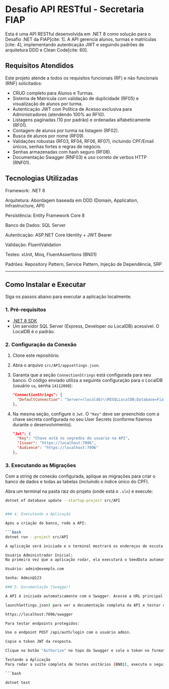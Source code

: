 # Desafio API RESTful - Secretaria FIAP

Esta é uma API RESTful desenvolvida em .NET 8 como solução para o Desafio .NET da FIAP[cite: 1]. A API gerencia alunos, turmas e matrículas [cite: 4], implementando autenticação JWT e seguindo padrões de arquitetura DDD e Clean Code[cite: 60].

## Requisitos Atendidos

Este projeto atende a todos os requisitos funcionais (RF) e não funcionais (RNF) solicitados:
- CRUD completo para Alunos e Turmas.
- Sistema de Matrícula com validação de duplicidade (RF05) e visualização de alunos por turma.
- Autenticação JWT com Política de Acesso exclusiva para Administradores (atendendo 100% ao RF10).
- Listagens paginadas (10 por padrão) e ordenadas alfabeticamente (RF01).
- Contagem de alunos por turma na listagem (RF02).
- Busca de alunos por nome (RF09).
- Validações robustas (RF03, RF04, RF06, RF07), incluindo CPF/Email únicos, senhas fortes e regras de negócio.
- Senhas armazenadas com hash seguro (RF08).
- Documentação Swagger (RNF03)  e uso correto de verbos HTTP (RNF01).

## Tecnologias Utilizadas

Framework: .NET 8

Arquitetura: Abordagem baseada em DDD (Domain, Application, Infrastructure, API)

Persistência: Entity Framework Core 8

Banco de Dados: SQL Server

Autenticação: ASP.NET Core Identity + JWT Bearer

Validação: FluentValidation

Testes: xUnit, Moq, FluentAssertions (BN01)

Padrões: Repository Pattern, Service Pattern, Injeção de Dependência, SRP

---

## Como Instalar e Executar

Siga os passos abaixo para executar a aplicação localmente.

### 1. Pré-requisitos

- [.NET 8 SDK](https://dotnet.microsoft.com/download/dotnet/8.0)
- Um servidor SQL Server (Express, Developer ou LocalDB) acessível. O LocalDB é o padrão.

### 2. Configuração da Conexão

1.  Clone este repositório.
2.  Abra o arquivo `src/API/appsettings.json`.
3.  Garanta que a seção `ConnectionStrings` está configurada para seu banco. O código enviado utiliza a seguinte configuração para o LocalDB (usuário `sa`, senha `14112008`):

    ```json
    "ConnectionStrings": {
      "DefaultConnection": "Server=(localdb)\\MSSQLLocalDB;Database=FiapApiRestifulDB;User ID=sa;Password=14112008;Encrypt=False;TrustServerCertificate=True;MultipleActiveResultSets=True"
    },
    ```

4.  Na mesma seção, configure o `Jwt`. O `"Key"` deve ser preenchido com a chave secreta configurada no seu User Secrets (conforme fizemos durante o desenvolvimento).

    ```json
    "Jwt": {
      "Key": "Chave está no segredos do usuario na API",
      "Issuer": "https://localhost:7096",
      "Audience": "https://localhost:7096"
    },
    ```

### 3. Executando as Migrações

Com a string de conexão configurada, aplique as migrações para criar o banco de dados e todas as tabelas (incluindo o índice único do CPF).

Abra um terminal na pasta raiz do projeto (onde está o `.sln`) e execute:

```bash
dotnet ef database update --startup-project src/API


### 4. Executando a Aplicação

Após a criação do banco, rode a API:

```bash
dotnet run --project src/API

A aplicação será iniciada e o terminal mostrará os endereços de escuta, incluindo https://localhost:7096.

Usuário Administrador Inicial:
Na primeira vez que a aplicação rodar, ela executará o SeedData automaticamente, criando a role "Admin" e o usuário administrador padrão:

Usuário: admin@exemplo.com

Senha: Admin@123

### 5. Documentação (Swagger)

A API é iniciada automaticamente com o Swagger. Acesse a URL principal da aplicação (definida no 

launchSettings.json) para ver a documentação completa da API e testar os endpoints:

https://localhost:7096/swagger

Para testar endpoints protegidos:

Use o endpoint POST /api/auth/login com o usuário admin.

Copie o token JWT da resposta.

Clique no botão "Authorize" no topo do Swagger e cole o token no formato Bearer SEU_TOKEN_AQUI.

Testando a Aplicação
Para rodar a suíte completa de testes unitários (BN01), execute o seguinte comando na pasta raiz do projeto:

```bash

dotnet test
